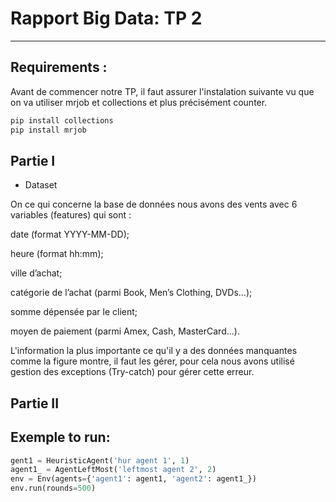 # Rapport Big Data: TP 2 
-------------------------------------

 
Requirements :  
-----------
Avant de commencer notre TP, il faut assurer l'instalation suivante vu que on va utiliser mrjob et collections et plus précisément counter.  
```python
pip install collections
pip install mrjob
```

Partie I
-----------
 - Dataset
 
 
On ce qui concerne la base de données nous avons des vents avec 6 variables (features) qui sont :
 
date (format YYYY-MM-DD);


heure (format hh:mm);


ville d’achat;


catégorie de l’achat (parmi Book, Men’s Clothing, DVDs…);


somme dépensée par le client;


moyen de paiement (parmi Amex, Cash, MasterCard…).
 
 
 L'information la plus importante ce qu'il y a des données manquantes comme la figure montre, il faut les gérer, pour cela nous avons utilisé gestion des exceptions (Try-catch) pour gérer cette erreur.
 
 

Partie II
-----------
 


Exemple to run: 
-----------
```python
gent1 = HeuristicAgent('hur agent 1', 1)
agent1_ = AgentLeftMost('leftmost agent 2', 2)
env = Env(agents={'agent1': agent1, 'agent2': agent1_})
env.run(rounds=500)
```
 
